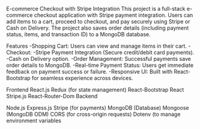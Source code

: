 E-commerce Checkout with Stripe Integration
This project is a full-stack e-commerce checkout application with Stripe payment integration. Users can add items to a cart, proceed to checkout, and pay securely using Stripe or Cash on Delivery. The project also saves order details (including payment status, items, and transaction ID) to a MongoDB database.

Features
-Shopping Cart: Users can view and manage items in their cart.
-Checkout:
-Stripe Payment Integration (Secure credit/debit card payments).
-Cash on Delivery option.
-Order Management: Successful payments save order details to MongoDB.
-Real-time Payment Status: Users get immediate feedback on payment success or failure.
-Responsive UI: Built with React-Bootstrap for seamless experience across devices.


Frontend
React.js
Redux (for state management)
React-Bootstrap
React Stripe.js
React-Router-Dom
Backend


Node.js
Express.js
Stripe (for payments)
MongoDB (Database)
Mongoose (MongoDB ODM)
CORS (for cross-origin requests)
Dotenv (to manage environment variables